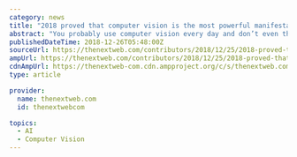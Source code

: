 ```yaml
---
category: news
title: "2018 proved that computer vision is the most powerful manifestation of AI"
abstract: "You probably use computer vision every day and don’t even think about it. Enjoy checking out the latest Snapchat filters? That’s computer vision. Unlock your iPhone with your face? That’s computer vision, too. Use your phone to deposit your latest ..."
publishedDateTime: 2018-12-26T05:48:00Z
sourceUrl: https://thenextweb.com/contributors/2018/12/25/2018-proved-that-computer-vision-is-the-most-powerful-manifestation-of-ai/
ampUrl: https://thenextweb.com/contributors/2018/12/25/2018-proved-that-computer-vision-is-the-most-powerful-manifestation-of-ai/amp/
cdnAmpUrl: https://thenextweb-com.cdn.ampproject.org/c/s/thenextweb.com/contributors/2018/12/25/2018-proved-that-computer-vision-is-the-most-powerful-manifestation-of-ai/amp/
type: article

provider:
  name: thenextweb.com
  id: thenextwebcom

topics:
  - AI
  - Computer Vision
---
```

